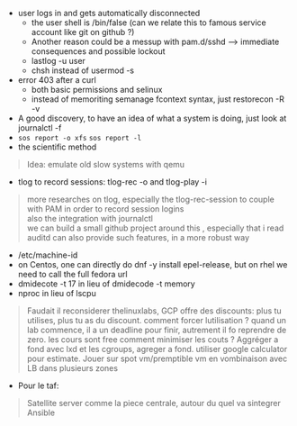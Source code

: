 * user logs in and gets automatically disconnected  
  * the user shell is /bin/false (can we relate this to famous service account like git on github ?)
  * Another reason could be a messup with pam.d/sshd --> immediate consequences and possible lockout  
  * lastlog -u user
  * chsh instead of usermod -s  
* error 403 after a curl  
  * both basic permissions and selinux  
  * instead of memoriting semanage fcontext syntax, just restorecon -R -v  
* A good discovery, to have an idea of what a system is doing, just look at journalctl -f  
* `sos report -o xfs`  `sos report -l`  
* the scientific method  
> Idea: emulate old slow systems with qemu  
* tlog to record sessions: tlog-rec -o and tlog-play -i  
> more researches on tlog, especially the tlog-rec-session to couple with PAM in order to record session logins  
> also the integration with journalctl  
> we can build a small github project around this , especially that i read auditd can also provide such features, in a more robust way  
* /etc/machine-id  
* on Centos, one can directly do dnf -y install epel-release, but on rhel we need to call the full fedora url  
* dmidecote -t 17 in lieu of dmidecode -t memory  
* nproc in lieu of lscpu  
> Faudait il reconsiderer thelinuxlabs, GCP offre des discounts: plus tu utilises, plus tu as du discount.
> comment forcer lutilisation ? quand un lab commence, il a un deadline pour finir, autrement il fo reprendre de zero. les cours sont free
> comment minimiser les couts ? Aggréger a fond avec lxd et les cgroups, agreger a fond. utiliser google calculator pour estimate.
> Jouer sur spot vm/premptible vm en vombinaison avec LB dans plusieurs zones
* Pour le taf:
> Satellite server comme la piece centrale, autour du quel va sintegrer Ansible  
 

